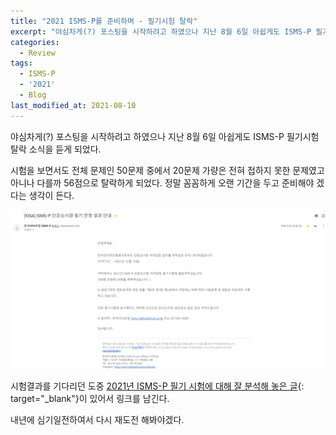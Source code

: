 ```yaml
---
title: "2021 ISMS-P를 준비하며 - 필기시험 탈락"
excerpt: "야심차게(?) 포스팅을 시작하려고 하였으나 지난 8월 6일 아쉽게도 ISMS-P 필기시험 탈락 소식을 듣게 되었다. "
categories:
  - Review
tags:
  - ISMS-P
  - '2021'
  - Blog
last_modified_at: 2021-08-10
---
```


야심차게(?) 포스팅을 시작하려고 하였으나 지난 8월 6일 아쉽게도 ISMS-P 필기시험 탈락 소식을 듣게 되었다.

시험을 보면서도 전체 문제인 50문제 중에서 20문제 가량은 전혀 접하지 못한 문제였고
아니나 다를까 56점으로 탈락하게 되었다. 정말 꼼꼼하게 오랜 기간을 두고 준비해야 겠다는 생각이 든다.

![ismsp_result](/assets/images/2021/08/ismsp_result.png)

시험결과를 기다리던 도중 [2021년 ISMS-P 필기 시험에 대해 잘 분석해 놓은 글](https://cafe.naver.com/openpecom/1002){: target="_blank"}이 있어서 링크를 남긴다.

내년에 심기일전하여서 다시 재도전 해봐야겠다.